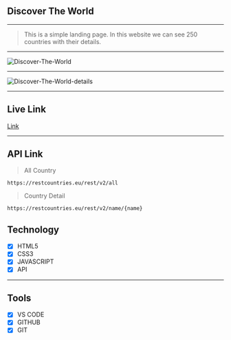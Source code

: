 ## Discover The World

---

> This is a simple landing page. In this website we can see 250 countries with their details.

---

<img src="https://i.ibb.co/CmcvrYn/Discover-The-World.png" alt="Discover-The-World" border="0">

---

<img src="https://i.ibb.co/g43sTF1/Discover-The-World-details.png" alt="Discover-The-World-details" border="0">

---

## Live Link

[Link](https://discover-the-world.vercel.app/)

---

## API Link

> All Country

```
https://restcountries.eu/rest/v2/all

```
> Country Detail

```
https://restcountries.eu/rest/v2/name/{name}

```


## Technology

- [x] HTML5
- [x] CSS3
- [x] JAVASCRIPT
- [x] API

---

## Tools

- [x] VS CODE
- [x] GITHUB
- [x] GIT
